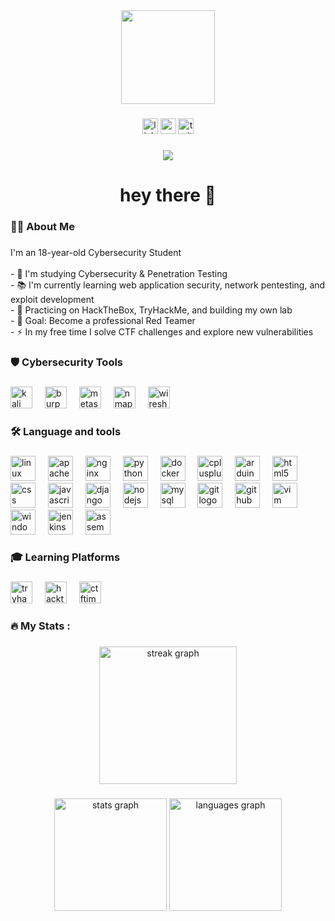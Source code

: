 <div align="center">
  <img height="150" src="https://media.giphy.com/media/M9gbBd9nbDrOTu1Mqx/giphy.gif"  />
</div>

###

<div align="center">
  <img src="https://img.shields.io/static/v1?message=LinkedIn&logo=linkedin&label=&color=0077B5&logoColor=white&labelColor=&style=for-the-badge" height="25" alt="linkedin logo"  />
  <img src="https://img.shields.io/static/v1?message=Medium&logo=medium&label=&color=12100E&logoColor=white&labelColor=&style=for-the-badge" height="25" alt="medium logo"  />
  <img src="https://img.shields.io/static/v1?message=Twitter&logo=twitter&label=&color=1DA1F2&logoColor=white&labelColor=&style=for-the-badge" height="25" alt="twitter logo"  />
</div>

###

<div align="center">
  <img src="https://visitor-badge.laobi.icu/badge?page_id=Dr0bunny.Dr0bunny&"  />
</div>

###

<h1 align="center">hey there 👋</h1>

###

<h3 align="left">👩‍💻  About Me</h3>

###

<p align="left">I'm an 18-year-old Cybersecurity Student <br><br>- 🔐 I'm studying Cybersecurity & Penetration Testing<br>- 📚 I'm currently learning web application security, network pentesting, and exploit development<br>- 🧪 Practicing on HackTheBox, TryHackMe, and building my own lab<br>- 🎯 Goal: Become a professional Red Teamer<br>- ⚡ In my free time I solve CTF challenges and explore new vulnerabilities</p>

###

<h3 align="left">🛡️ Cybersecurity Tools</h3>

###

<div align="left">
  <img src="https://img.shields.io/badge/-Kali%20Linux-557C94?style=for-the-badge&logo=kali-linux&logoColor=white" height="35" alt="kali linux"  />
  <img width="12" />
  <img src="https://img.shields.io/badge/-Burp%20Suite-FF6633?style=for-the-badge&logo=burp-suite&logoColor=white" height="35" alt="burp suite"  />
  <img width="12" />
  <img src="https://img.shields.io/badge/-Metasploit-2596CD?style=for-the-badge&logo=metasploit&logoColor=white" height="35" alt="metasploit"  />
  <img width="12" />
  <img src="https://img.shields.io/badge/-Nmap-4682B4?style=for-the-badge&logoColor=white" height="35" alt="nmap"  />
  <img width="12" />
  <img src="https://img.shields.io/badge/-Wireshark-1679A7?style=for-the-badge&logo=wireshark&logoColor=white" height="35" alt="wireshark"  />
</div>

###

<h3 align="left">🛠 Language and tools</h3>

###

<div align="left">
  <img src="https://cdn.jsdelivr.net/gh/devicons/devicon/icons/linux/linux-original.svg" height="40" alt="linux logo"  />
  <img width="12" />
  <img src="https://cdn.jsdelivr.net/gh/devicons/devicon/icons/apache/apache-original.svg" height="40" alt="apache logo"  />
  <img width="12" />
  <img src="https://cdn.jsdelivr.net/gh/devicons/devicon/icons/nginx/nginx-original.svg" height="40" alt="nginx logo"  />
  <img width="12" />
  <img src="https://cdn.jsdelivr.net/gh/devicons/devicon/icons/python/python-original.svg" height="40" alt="python logo"  />
  <img width="12" />
  <img src="https://cdn.jsdelivr.net/gh/devicons/devicon/icons/docker/docker-original.svg" height="40" alt="docker logo"  />
  <img width="12" />
  <img src="https://cdn.jsdelivr.net/gh/devicons/devicon/icons/cplusplus/cplusplus-original.svg" height="40" alt="cplusplus logo"  />
  <img width="12" />
  <img src="https://cdn.jsdelivr.net/gh/devicons/devicon/icons/arduino/arduino-original.svg" height="40" alt="arduino logo"  />
  <img width="12" />
  <img src="https://cdn.jsdelivr.net/gh/devicons/devicon/icons/html5/html5-original.svg" height="40" alt="html5 logo"  />
  <img width="12" />
  <img src="https://cdn.jsdelivr.net/gh/devicons/devicon/icons/css3/css3-original.svg" height="40" alt="css logo"  />
  <img width="12" />
  <img src="https://cdn.jsdelivr.net/gh/devicons/devicon/icons/javascript/javascript-original.svg" height="40" alt="javascript logo"  />
  <img width="12" />
  <img src="https://cdn.jsdelivr.net/gh/devicons/devicon/icons/django/django-plain.svg" height="40" alt="django logo"  />
  <img width="12" />
  <img src="https://cdn.jsdelivr.net/gh/devicons/devicon/icons/nodejs/nodejs-original.svg" height="40" alt="nodejs logo"  />
  <img width="12" />
  <img src="https://cdn.jsdelivr.net/gh/devicons/devicon/icons/mysql/mysql-original.svg" height="40" alt="mysql logo"  />
  <img width="12" />
  <img src="https://cdn.jsdelivr.net/gh/devicons/devicon/icons/git/git-original.svg" height="40" alt="git logo"  />
  <img width="12" />
  <img src="https://cdn.jsdelivr.net/gh/devicons/devicon/icons/github/github-original.svg" height="40" alt="github logo"  />
  <img width="12" />
  <img src="https://cdn.jsdelivr.net/gh/devicons/devicon/icons/vim/vim-original.svg" height="40" alt="vim logo"  />
  <img width="12" />
  <img src="https://cdn.jsdelivr.net/gh/devicons/devicon/icons/windows8/windows8-original.svg" height="40" alt="windows8 logo"  />
  <img width="12" />
  <img src="https://cdn.jsdelivr.net/gh/devicons/devicon/icons/jenkins/jenkins-original.svg" height="40" alt="jenkins logo"  />
  <img width="12" />
  <img src="https://img.shields.io/badge/-Assembly-654FF0?style=flat-square&logo=assemblyscript&logoColor=white" height="40" alt="assembly logo"  />
</div>

###

<h3 align="left">🎓 Learning Platforms</h3>

###

<div align="left">
  <img src="https://img.shields.io/badge/-TryHackMe-212C42?style=for-the-badge&logo=tryhackme&logoColor=white" height="35" alt="tryhackme"  />
  <img width="12" />
  <img src="https://img.shields.io/badge/-HackTheBox-9FEF00?style=for-the-badge&logo=hackthebox&logoColor=black" height="35" alt="hackthebox"  />
  <img width="12" />
  <img src="https://img.shields.io/badge/-CTFtime-FF6B6B?style=for-the-badge&logoColor=white" height="35" alt="ctftime"  />
</div>

###

<h3 align="left">🔥   My Stats :</h3>

###

<div align="center">
  <img src="https://streak-stats.demolab.com?user=Dr0bunny&locale=en&mode=daily&theme=dark&hide_border=false&border_radius=5&order=3" height="220" alt="streak graph"  />
</div>

###

<div align="center">
  <img src="https://github-readme-stats.vercel.app/api?username=Dr0bunny&show_icons=true&theme=dark&hide_border=true&bg_color=0D1117&title_color=00F700&icon_color=00F700&text_color=C9D1D9" height="180" alt="stats graph"  />
  <img src="https://github-readme-stats.vercel.app/api/top-langs/?username=Dr0bunny&layout=compact&theme=dark&hide_border=true&bg_color=0D1117&title_color=00F700&text_color=C9D1D9" height="180" alt="languages graph"  />
</div>

###
